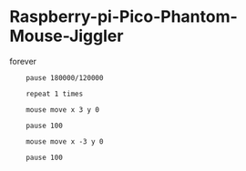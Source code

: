 # Raspberry-pi-Pico-Phantom-Mouse-Jiggler


forever

        pause 180000/120000

        repeat 1 times

        mouse move x 3 y 0

        pause 100

        mouse move x -3 y 0

        pause 100
